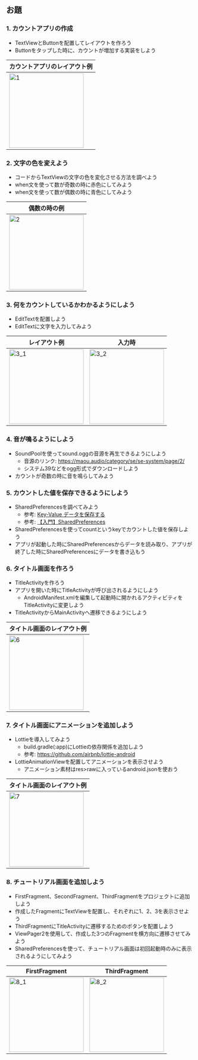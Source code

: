 ## お題
### 1. カウントアプリの作成
- TextViewとButtonを配置してレイアウトを作ろう
- Buttonをタップした時に、カウントが増加する実装をしよう

| カウントアプリのレイアウト例 |
| ----- |
|<img width="200" alt="1" src="https://user-images.githubusercontent.com/50792596/153572043-2f9774b6-b128-4568-b68f-266ed412a439.png">|

### 2. 文字の色を変えよう
- コードからTextViewの文字の色を変化させる方法を調べよう
- when文を使って数が奇数の時に赤色にしてみよう
- when文を使って数が偶数の時に青色にしてみよう

| 偶数の時の例 |
| ----- |
|<img width="200" alt="2" src="https://user-images.githubusercontent.com/50792596/153571793-99d15489-b7f9-4356-b4e2-accb5b41d88e.png">|

### 3. 何をカウントしているかわかるようにしよう
- EditTextを配置しよう
- EditTextに文字を入力してみよう

| レイアウト例 | 入力時 |
| ----- | ----- |
|<img width="200" alt="3_1" src="https://user-images.githubusercontent.com/50792596/153572206-87b28842-0893-4f7d-8e90-cde45d6996c8.png">|<img width="200" alt="3_2" src="https://user-images.githubusercontent.com/50792596/153572219-61e8504d-9dcb-4941-a69a-24aa8d9bdf35.png">|

### 4. 音が鳴るようにしよう
- SoundPoolを使ってsound.oggの音源を再生できるようにしよう
  - 音源のリンク: https://maou.audio/category/se/se-system/page/2/
  - システム39などをogg形式でダウンロードしよう 
- カウントが奇数の時に音を鳴らしてみよう 

### 5. カウントした値を保存できるようにしよう
- SharedPreferencesを調べてみよう
  - 参考: [Key-Value データを保存する](https://developer.android.com/training/data-storage/shared-preferences)
  - 参考: [【入門】SharedPreferences](https://qiita.com/haramiso/items/63b74aa07027fa82bb96)
- SharedPreferencesを使ってcountというkeyでカウントした値を保存しよう
- アプリが起動した時にSharedPreferencesからデータを読み取り、アプリが終了した時にSharedPreferencesにデータを書き込もう

### 6. タイトル画面を作ろう
- TitleActivityを作ろう
- アプリを開いた時にTitleActivityが呼び出されるようにしよう
  - AndroidManifest.xmlを編集して起動時に開かれるアクティビティをTitleActivityに変更しよう
- TitleActivityからMainActivityへ遷移できるようにしよう

| タイトル画面のレイアウト例 |
| ----- |
|<img width="200" alt="6" src="https://user-images.githubusercontent.com/50792596/153572448-cb5b1100-cc0c-4ca3-9ad3-5888bd2a363d.png">|

### 7. タイトル画面にアニメーションを追加しよう
- Lottieを導入してみよう
  - build.gradle(:app)にLottieの依存関係を追加しよう
  - 参考: https://github.com/airbnb/lottie-android
- LottieAnimationViewを配置してアニメーションを表示させよう
  - アニメーション素材はres>rawに入っているandroid.jsonを使おう

| タイトル画面のレイアウト例 |
| ----- |
|<img width="200" alt="7" src="https://user-images.githubusercontent.com/50792596/153572614-58576441-3012-48d9-a39c-737c98900240.png">|

### 8. チュートリアル画面を追加しよう
- FirstFragment、SecondFragment、ThirdFragmentをプロジェクトに追加しよう
- 作成したFragmentにTextViewを配置し、それぞれに1、2、3を表示させよう
- ThirdFragmentにTitleActivityに遷移するためのボタンを配置しよう
- ViewPager2を使用して、作成した3つのFragmentを横方向に遷移させてみよう
- SharedPreferencesを使って、チュートリアル画面は初回起動時のみに表示されるようにしてみよう

| FirstFragment | ThirdFragment |
| ----- | ----- |
|<img width="200" alt="8_1" src="https://user-images.githubusercontent.com/50792596/153572719-115b2c9b-6354-4f49-9968-fece5cf7894d.png">|<img width="200" alt="8_2" src="https://user-images.githubusercontent.com/50792596/153572732-3091882b-0241-4057-ae36-d84c22267d70.png">|
